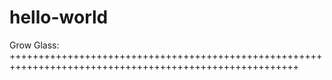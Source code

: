# hello-world
Grow Glass:  
++++++++++++++++++++++++++++++++++++++++++++++++++++++++++++++++++++++++++++++++++++++++++++++++++++++++